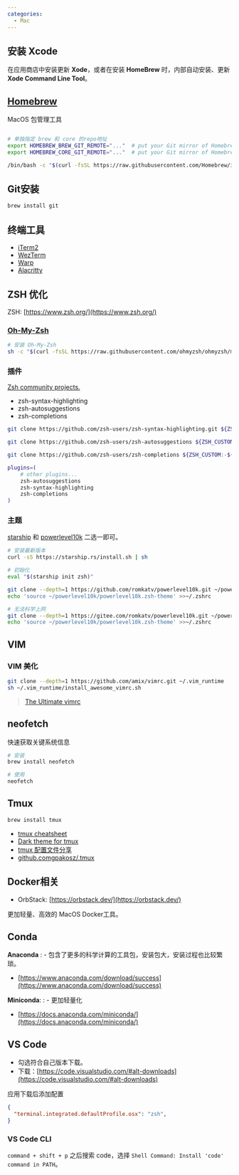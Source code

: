 ```yaml
---
categories:
  - Mac
---
```

## 安装 Xcode

在应用商店中安装更新 **Xode**，或者在安装 **HomeBrew** 时，内部自动安装、更新 **Xode Command Line Tool**。

## [Homebrew](https://brew.sh/)

MacOS 包管理工具

```bash

# 单独指定 brew 和 core 的repo地址
export HOMEBREW_BREW_GIT_REMOTE="..."  # put your Git mirror of Homebrew/brew here
export HOMEBREW_CORE_GIT_REMOTE="..."  # put your Git mirror of Homebrew/homebrew-core here

/bin/bash -c "$(curl -fsSL https://raw.githubusercontent.com/Homebrew/install/HEAD/install.sh)"
```

## Git安装

```bash
brew install git
```

## 终端工具

- [iTerm2](https://iterm2.com/)
- [WezTerm](https://wezfurlong.org/wezterm/index.html)
- [Warp](https://www.warp.dev/)
- [Alacritty](https://alacritty.org/)

## ZSH 优化

ZSH: [https://www.zsh.org/](https://www.zsh.org/)

### [Oh-My-Zsh](https://ohmyz.sh/)

```bash
# 安装 Oh-My-Zsh
sh -c "$(curl -fsSL https://raw.githubusercontent.com/ohmyzsh/ohmyzsh/master/tools/install.sh)"
```

### 插件

[Zsh community projects.](https://github.com/zsh-users)

- zsh-syntax-highlighting
- zsh-autosuggestions
- zsh-completions

```bash
git clone https://github.com/zsh-users/zsh-syntax-highlighting.git ${ZSH_CUSTOM:-~/.oh-my-zsh/custom}/plugins/zsh-syntax-highlighting

git clone https://github.com/zsh-users/zsh-autosuggestions ${ZSH_CUSTOM:-~/.oh-my-zsh/custom}/plugins/zsh-autosuggestions

git clone https://github.com/zsh-users/zsh-completions ${ZSH_CUSTOM:-${ZSH:-~/.oh-my-zsh}/custom}/plugins/zsh-completions
```

```bash title="~/.zshrc"
plugins=( 
    # other plugins...
    zsh-autosuggestions
    zsh-syntax-highlighting
    zsh-completions
)
```

### 主题

[starship](https://github.com/starship/starship) 和 [powerlevel10k](https://github.com/romkatv/powerlevel10k) 二选一即可。


```bash title="starship"
# 安装最新版本
curl -sS https://starship.rs/install.sh | sh

# 初始化
eval "$(starship init zsh)"
```

```bash title="powerlevel10k"
git clone --depth=1 https://github.com/romkatv/powerlevel10k.git ~/powerlevel10k
echo 'source ~/powerlevel10k/powerlevel10k.zsh-theme' >>~/.zshrc

# 无法科学上网
git clone --depth=1 https://gitee.com/romkatv/powerlevel10k.git ~/powerlevel10k
echo 'source ~/powerlevel10k/powerlevel10k.zsh-theme' >>~/.zshrc
```

## VIM

### VIM 美化

```bash
git clone --depth=1 https://github.com/amix/vimrc.git ~/.vim_runtime
sh ~/.vim_runtime/install_awesome_vimrc.sh
```

> [The Ultimate vimrc](https://github.com/amix/vimrc)

## neofetch

快速获取关键系统信息

```bash
# 安装
brew install neofetch

# 使用
neofetch
```

## Tmux

```bash
brew install tmux
```

- [tmux cheatsheet](https://tmuxcheatsheet.com/)
- [Dark theme for tmux](https://draculatheme.com/tmux)
- [tmux 配置文件分享](https://www.amjun.com/2382.html)
- [github.comgpakosz/.tmux ](https://github.com/gpakosz/.tmux/blob/master/.tmux.conf)


## Docker相关

- OrbStack: [https://orbstack.dev/](https://orbstack.dev/)

更加轻量、高效的 MacOS Docker工具。

## Conda

**Anaconda**
: - 包含了更多的科学计算的工具包，安装包大，安装过程也比较繁琐。
  - [https://www.anaconda.com/download/success](https://www.anaconda.com/download/success)

**Miniconda**: 
:  - 更加轻量化
  - [https://docs.anaconda.com/miniconda/](https://docs.anaconda.com/miniconda/)


## VS Code

- 勾选符合自己版本下载。
- 下载：[https://code.visualstudio.com/#alt-downloads](https://code.visualstudio.com/#alt-downloads)


应用下载后添加配置

```json title="setting.json"
{
  "terminal.integrated.defaultProfile.osx": "zsh",
}
```

### VS Code CLI

`command + shift + p` 之后搜索 code，选择 `Shell Command: Install 'code' command in PATH`。